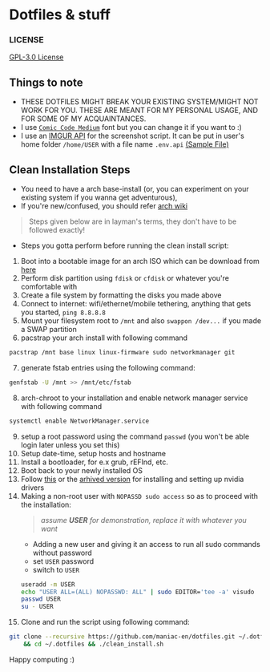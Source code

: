 # Dotfiles & stuff

### LICENSE
[GPL-3.0 License](https://github.com/maniac-en/dotfiles/blob/main/LICENSE)

## Things to note
- THESE DOTFILES MIGHT BREAK YOUR EXISTING SYSTEM/MIGHT NOT WORK FOR YOU. THESE ARE MEANT FOR MY PERSONAL USAGE, AND FOR SOME OF MY ACQUAINTANCES.
- I use [`Comic Code Medium`](https://www.myfonts.com/fonts/tabular-type-foundry/comic-code/medium/) font but you can change it if you want to :)
- I use an [IMGUR API](https://api.imgur.com/#overview) for the screenshot script. It can be put in user's home folder `/home/USER` with a file name `.env.api` [(Sample File)](https://github.com/maniac-en/dotfiles/blob/gruvbox/.env.api)

## Clean Installation Steps
- You need to have a arch base-install (or, you can experiment on your existing system if you wanna get adventurous),
- If you're new/confused, you should refer [arch wiki](https://wiki.archlinux.org/title/installation_guide)
> Steps given below are in layman's terms, they don't have to be followed exactly!
- Steps you gotta perform before running the clean install script:
1. Boot into a bootable image for an arch ISO which can be download from [here](https://archlinux.org/download/)
2. Perform disk partition using `fdisk` or `cfdisk` or whatever you're comfortable with
3. Create a file system by formatting the disks you made above
4. Connect to internet: wifi/ethernet/mobile tethering, anything that gets you started, `ping 8.8.8.8`
5. Mount your filesystem root to `/mnt` and also `swappon /dev...` if you made a SWAP partition
6. pacstrap your arch install with following command
```sh
pacstrap /mnt base linux linux-firmware sudo networkmanager git
```
7. generate fstab entries using the following command:
```sh
genfstab -U /mnt >> /mnt/etc/fstab
``` 
8. arch-chroot to your installation and enable network manager service with following command
```sh
systemctl enable NetworkManager.service
```
9. setup a root password using the command `passwd` (you won't be able login later unless you set this)
10. Setup date-time, setup hosts and hostname
11. Install a bootloader, for e.x grub, rEFInd, etc.
12. Boot back to your newly installed OS
13. Follow [this](https://howto.lintel.in/install-nvidia-arch-linux/) or the [arhived version](http://web.archive.org/web/20210119174352/https://howto.lintel.in/install-nvidia-arch-linux/) for installing and setting up nvidia drivers
14. Making a non-root user with `NOPASSD sudo access` so as to proceed with the installation:
	> *assume **USER** for demonstration, replace it with whatever you want*
	- Adding a new user and giving it an access to run all sudo commands without password
	- set `USER` password
	- switch to `USER`
	```sh
	useradd -m USER
	echo "USER ALL=(ALL) NOPASSWD: ALL" | sudo EDITOR='tee -a' visudo
	passwd USER
	su - USER
	```	
15. Clone and run the script using following command:
```sh
git clone --recursive https://github.com/maniac-en/dotfiles.git ~/.dotfiles \
	&& cd ~/.dotfiles && ./clean_install.sh
```

Happy computing :)
